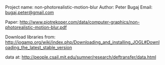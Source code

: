 Project name: non-photorealistic-motion-blur
Author: Peter Bugaj
Email: bugaj.peter@gmail.com







Paper: http://www.piotrekoper.com/data/computer-graphics/non-photorealistic-motion-blur.pdf

Download libraries from:
http://jogamp.org/wiki/index.php/Downloading_and_installing_JOGL#Downloading_the_latest_stable_version


data at: http://people.csail.mit.edu/sumner/research/deftransfer/data.html